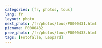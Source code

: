 ```yaml
---
categories: [fr, photos, tous]
lang: fr
layout: photo
next_photo: /fr/photos/tous/P0000431.html
picname: P0000432
prev_photo: /fr/photos/tous/P0000433.html
tags: [Fotofalle, Leopard]
---
```

